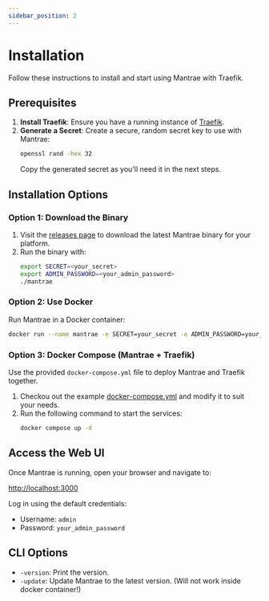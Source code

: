 ```yaml
---
sidebar_position: 2
---
```


# Installation

Follow these instructions to install and start using Mantrae with Traefik.

## Prerequisites

1. **Install Traefik**: Ensure you have a running instance of [Traefik](https://traefik.io/).
2. **Generate a Secret**: Create a secure, random secret key to use with Mantrae:
   ```bash
   openssl rand -hex 32
   ```
   Copy the generated secret as you'll need it in the next steps.

## Installation Options

### Option 1: Download the Binary

1. Visit the [releases page](https://github.com/mizuchilabs/mantrae/releases) to download the latest Mantrae binary for your platform.
2. Run the binary with:
   ```bash
   export SECRET=<your_secret>
   export ADMIN_PASSWORD=<your_admin_password>
   ./mantrae
   ```

### Option 2: Use Docker

Run Mantrae in a Docker container:

```bash
docker run --name mantrae -e SECRET=your_secret -e ADMIN_PASSWORD=your_admin_password -p 3000:3000 -v mantrae-data:/app/data ghcr.io/mizuchilabs/mantrae:latest
```

### Option 3: Docker Compose (Mantrae + Traefik)

Use the provided `docker-compose.yml` file to deploy Mantrae and Traefik together.

1. Checkou out the example [docker-compose.yml](https://github.com/mizuchilabs/mantrae/blob/main/docker-compose.yml) and modify it to suit your needs.
2. Run the following command to start the services:
   ```bash
   docker compose up -d
   ```

## Access the Web UI

Once Mantrae is running, open your browser and navigate to:

[http://localhost:3000](http://localhost:3000)

Log in using the default credentials:
- Username: `admin`
- Password: `your_admin_password`

## CLI Options

- `-version`: Print the version.
- `-update`: Update Mantrae to the latest version. (Will not work inside docker container!)
